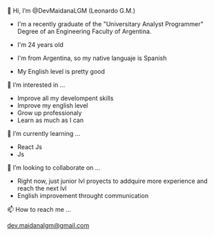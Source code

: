 👋 Hi, I’m @DevMaidanaLGM (Leonardo G.M.) 

* I'm a recently graduate of the "Universitary Analyst Programmer" Degree of an Engineering Faculty of Argentina. 

* I'm 24 years old 

* I'm from Argentina, so my native languaje is Spanish

* My English level is pretty good


👀 I’m interested in ...

* Improve all my develompent skills
* Improve my english level
* Grow up professionaly
* Learn as much as I can

🌱 I’m currently learning ...

* React Js
* Js

💞️ I’m looking to collaborate on ...

* Right now, just junior lvl proyects to addquire more experience and reach the next lvl
* English improvement throught communication

📫 How to reach me ...

dev.maidanalgm@gmail.com

<!---
DevMaidanaLGM/DevMaidanaLGM is a ✨ special ✨ repository because its `README.md` (this file) appears on your GitHub profile.
You can click the Preview link to take a look at your changes.
--->
